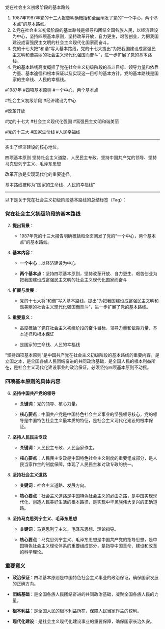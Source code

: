 党在社会主义初级阶段的基本路线
1. 1987年1987年党的十三大报告明确概括和全面阐发了党的“一个中心，两个基本点”的基本路线。
2. 2.党在社会主义初级阶段的基本路线是领导和团结全国各族人民，以经济建设为中心，坚持四项基本原则，坚持改革开放，自力更生，艰苦创业，为把我国建设成富强民主文明的社会主义现代化国家而奋斗。 
3. 党的十七大把“和谐”写入基本路线，党的十七大提出“为把我国建设成富强民主文明和谐美丽的社会主义现代化强国而奋斗”，进一步扩展了党的基本路线。
4. 党的基本路线高度概括了党在社会主义初级阶段的奋斗目标、领导力量和依靠力量、基本途径和根本保证以及实现这一目标的基本方针。党的基本路线是国家的生命线、人民的幸福线。

#1987年 #四项基本原则 #一个中心，两个基本点

#社会主义初级阶段  #经济建设为中心

#改革开放 

#党的十七大 #社会主义现代化强国 #富强民主文明和谐美丽


#党的十三大  #国家生命线 #人民幸福线

---

突出了经济建设的核心地位。

四项基本原则
	坚持社会主义道路、人民民主专政、坚持中国共产党的领导、坚持马克思列宁主义、毛泽东思想

改革开放是实现现代化的重要途径。

基本路线被称为“国家的生命线、人民的幸福线”


---

以下是关于党在社会主义初级阶段基本路线的总结标签（Tag）：

### 党在社会主义初级阶段的基本路线

2. **提出背景**：
    
    - 1987年党的十三大报告明确概括和全面阐发了党的“一个中心，两个基本点”的基本路线。
        
3. **基本内容**：
    
    - **一个中心**：以经济建设为中心
        
    - **两个基本点**：坚持四项基本原则，坚持改革开放、自力更生、艰苦创业为把我国建设成富强民主文明的社会主义现代化国家而奋斗
        
4. **扩展与发展**：
    
    - 党的十七大将“和谐”写入基本路线，提出“为把我国建设成富强民主文明和谐美丽的社会主义现代化强国而奋斗”，进一步扩展了党的基本路线。
        
5. **重要意义**：
    
    - 高度概括了党在社会主义初级阶段的奋斗目标、领导力量和依靠力量、基本途径和根本保证
        
    - 是国家的生命线、人民的幸福线




“坚持四项基本原则”是中国共产党在社会主义初级阶段的基本路线的重要内容，是立国之本，是全国各族人民团结奋进的共同政治基础，是全国人民的根本利益所在，是社会主义现代化建设事业的政治保证，必须坚持四项基本原则不动摇。

### 四项基本原则的具体内容

6. **坚持中国共产党的领导**
    
    - **关键词**：党的领导、核心力量。
        
    - **核心要点**：中国共产党是中国特色社会主义事业的坚强领导核心，党的领导是中国特色社会主义最本质的特征，是社会主义现代化建设的根本保证。
        
7. **坚持人民民主专政**
    
    - **关键词**：人民民主专政、人民当家作主。
        
    - **核心要点**：人民民主专政是中国特色社会主义制度的重要组成部分，是人民当家作主的制度保障，体现了人民民主和对敌专政的统一。
        
8. **坚持社会主义道路**
    
    - **关键词**：社会主义道路、发展方向。
        
    - **核心要点**：社会主义道路是中国特色社会主义的必由之路，是中国实现现代化、创造人民美好生活的根本路径，是实现中华民族伟大复兴的正确道路。
        
9. **坚持马克思列宁主义、毛泽东思想**
    
    - **关键词**：马克思列宁主义、毛泽东思想、理论指导。
        
    - **核心要点**：马克思列宁主义、毛泽东思想是中国共产党的指导思想，是中国特色社会主义理论体系的重要组成部分，是指导中国革命、建设和改革的科学理论。
        

### 重要意义

- **政治保证**：四项基本原则是中国特色社会主义事业的政治保证，确保国家发展的正确方向。
    
- **团结基础**：是全国各族人民团结奋进的共同政治基础，凝聚全国各族人民的力量。
    
- **根本利益**：是全国人民的根本利益所在，保障人民当家作主的权利。
    
- **现代化建设**：是社会主义现代化建设事业的重要保障，确保国家长治久安。
    
